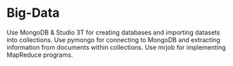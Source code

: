 # Big-Data
Use MongoDB & Studio 3T for creating databases and importing datasets into collections.
Use pymongo for connecting to MongoDB and extracting information from documents within collections.
Use mrjob for implementing MapReduce programs.
